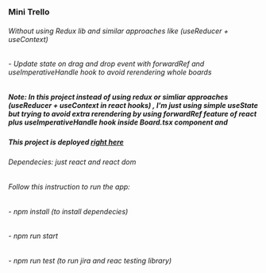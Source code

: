 ### Mini Trello

###### Without using Redux lib and similar approaches like (useReducer + useContext)

###### - Update state on drag and drop event with forwardRef and useImperativeHandle hook to avoid rerendering whole boards

##### Note: In this project instead of using redux or simliar approaches (useReducer + useContext in react hooks) , I'm just using simple useState but trying to avoid extra rerendering by using forwardRef feature of react plus useImperativeHandle hook inside Board.tsx component and

##### This project is deployed [right here](https://mahyarek.surge.sh/)

###### Dependecies: just react and react dom

###### Follow this instruction to run the app:

###### - npm install (to install dependecies)

###### - npm run start

###### - npm run test (to run jira and reac testing library)

